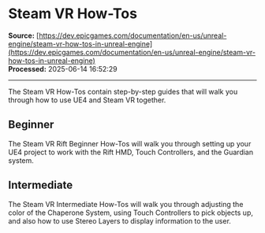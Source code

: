 # Steam VR How-Tos

**Source:** [https://dev.epicgames.com/documentation/en-us/unreal-engine/steam-vr-how-tos-in-unreal-engine](https://dev.epicgames.com/documentation/en-us/unreal-engine/steam-vr-how-tos-in-unreal-engine)  
**Processed:** 2025-06-14 16:52:29

---

The Steam VR How-Tos contain step-by-step guides that will walk you through how to use UE4 and Steam VR together.

## Beginner

The Steam VR Rift Beginner How-Tos will walk you through setting up your UE4 project to work with the Rift HMD, Touch Controllers, and the Guardian system.

## Intermediate

The Steam VR Intermediate How-Tos will walk you through adjusting the color of the Chaperone System, using Touch Controllers to pick objects up, and also how to use Stereo Layers to display information to the user.